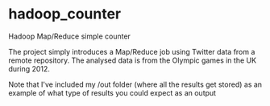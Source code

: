 # hadoop_counter
Hadoop Map/Reduce simple counter

The project simply introduces a Map/Reduce job using Twitter data from a remote repository.
The analysed data is from the Olympic games in the UK during 2012.

Note that I've included my /out folder (where all the results get stored) as an example of what type of results you could expect as an output
